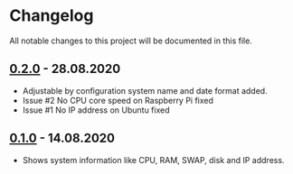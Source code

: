 # Changelog

All notable changes to this project will be documented in this file.

## <a name="v0-2-0"></a> [0.2.0](https://github.com/bloodhunterd/motd/releases/tag/0.2.0) - 28.08.2020

* Adjustable by configuration system name and date format added.
* Issue #2 No CPU core speed on Raspberry Pi fixed
* Issue #1 No IP address on Ubuntu fixed

## <a name="v0-1-0"></a> [0.1.0](https://github.com/bloodhunterd/motd/releases/tag/0.1.0) - 14.08.2020

* Shows system information like CPU, RAM, SWAP, disk and IP address.
